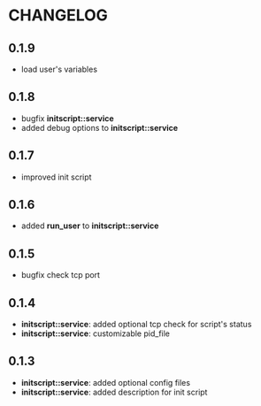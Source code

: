 # CHANGELOG

## 0.1.9

* load user's variables

## 0.1.8

* bugfix **initscript::service**
* added debug options to **initscript::service**

## 0.1.7

* improved init script

## 0.1.6

* added **run_user** to **initscript::service**

## 0.1.5

* bugfix check tcp port

## 0.1.4

* **initscript::service**: added optional tcp check for script's status
* **initscript::service**: customizable pid_file

## 0.1.3

* **initscript::service**: added optional config files
* **initscript::service**: added description for init script

